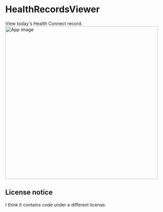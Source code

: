 # HealthRecordsViewer
View today's Health Connect record.  
<img src="https://github.com/user-attachments/assets/3e6c10df-7691-4283-b6e2-c63405cdda8b" alt="App image" height="480">
## License notice
I think it contains code under a different license.
